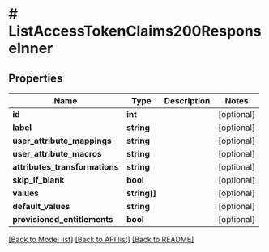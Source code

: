 # # ListAccessTokenClaims200ResponseInner

## Properties

Name | Type | Description | Notes
------------ | ------------- | ------------- | -------------
**id** | **int** |  | [optional]
**label** | **string** |  | [optional]
**user_attribute_mappings** | **string** |  | [optional]
**user_attribute_macros** | **string** |  | [optional]
**attributes_transformations** | **string** |  | [optional]
**skip_if_blank** | **bool** |  | [optional]
**values** | **string[]** |  | [optional]
**default_values** | **string** |  | [optional]
**provisioned_entitlements** | **bool** |  | [optional]

[[Back to Model list]](../../README.md#models) [[Back to API list]](../../README.md#endpoints) [[Back to README]](../../README.md)
